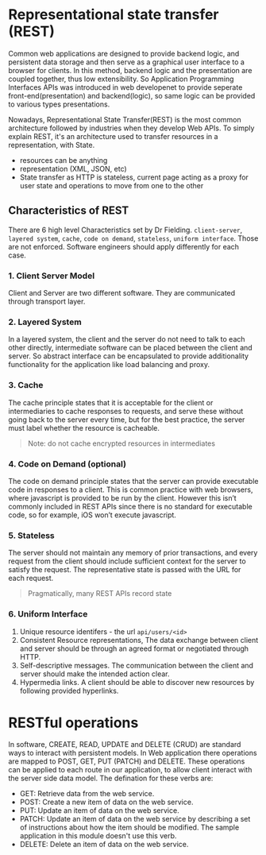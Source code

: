 # Representational state transfer (REST)
Common web applications are designed to provide backend logic, and persistent data storage and then serve as a graphical user interface to a browser for clients. In this method, backend logic and the presentation are coupled together, thus low extensibility. So Application Programming Interfaces APIs was introduced in web developenet to provide seperate  front-end(presentation) and backend(logic), so same logic can be provided to various types presentations.

Nowadays, Representational State Transfer(REST) is the most common architecture followed by industries when they develop Web APIs. To simply explain REST, it's an architecture used to transfer resources in a representation,  with State.
* resources can be anything
* representation (XML, JSON, etc)
* State transfer as HTTP is stateless, current page acting as a proxy for user state and operations to move from one to the other

## Characteristics of REST
There are 6 high level Characteristics set by Dr Fielding. `client-server`, `layered system`, `cache`, `code on demand`, `stateless`, `uniform interface`. Those are not enforced. Software engineers should apply differently for each case.

### 1. Client Server Model
Client and Server are two different software. They are communicated through transport layer.

### 2. Layered System
In a layered system, the client and the server do not need to talk to each other directly, intermediate software can be placed between the client and server. So abstract interface can be encapsulated to provide additionality functionality for the application like load balancing and proxy.

### 3. Cache
The cache principle states that it is acceptable for the client or intermediaries to cache responses to requests, and serve these without going back to the server every time, but for the best practice, the server must label whether the resource is cacheable.

> Note: do not cache encrypted resources in intermediates

### 4. Code on Demand (optional)
The code on demand principle states that the server can provide executable code in responses to a client. This is common practice with web browsers, where javascript is provided to be run by the client. However this isn’t commonly included in REST APIs since there is no standard for executable code, so for example, iOS won’t execute javascript.

### 5. Stateless
The server should not maintain any memory of prior transactions, and every request from the client should include sufficient context for the server to satisfy the request. The representative state is passed with the URL for each request.

> Pragmatically, many REST APIs record state

### 6. Uniform Interface
1. Unique resource identifers - the url `api/users/<id>`
2. Consistent Resource representations, The data exchange between client and server should be through an agreed format or negotiated through HTTP.
3. Self-descriptive messages. The communication between the client and server should make the intended action clear.
4. Hypermedia links. A client should be able to discover new resources by following provided hyperlinks.

# RESTful operations
In software, CREATE, READ, UPDATE and DELETE (CRUD) are standard ways to interact with persistent models. In Web application there operations are mapped to POST, GET, PUT (PATCH) and DELETE. These operations can be applied to each route in our
application, to allow client interact with the server side data model. The defination for these verbs are:
* GET: Retrieve data from the web service.
* POST: Create a new item of data on the web service.
* PUT: Update an item of data on the web service.
* PATCH: Update an item of data on the web service by describing a set of instructions about how the item should be modified. The sample application in this module doesn't use this verb.
* DELETE: Delete an item of data on the web service.